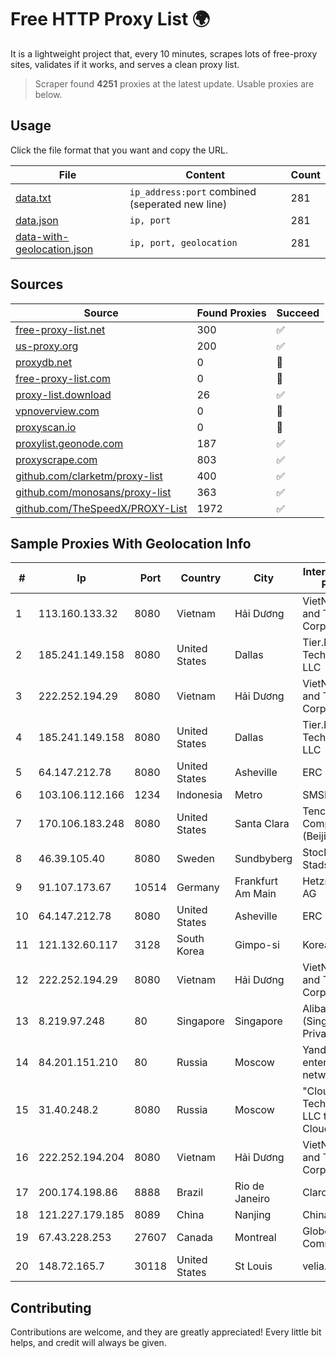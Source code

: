 
# Free HTTP Proxy List 🌍

It is a lightweight project that, every 10 minutes, scrapes lots of free-proxy sites, validates if it works, and serves a clean proxy list.


> Scraper found **4251** proxies at the latest update. Usable proxies are below.

## Usage

Click the file format that you want and copy the URL.


|File|Content|Count|
|----|-------|-----|
|[data.txt](https://raw.githubusercontent.com/themiralay/Proxy-List-World/master/data.txt)|`ip_address:port` combined (seperated new line)|281|
|[data.json](https://raw.githubusercontent.com/themiralay/Proxy-List-World/master/data.json)|`ip, port`|281|
|[data-with-geolocation.json](https://raw.githubusercontent.com/themiralay/Proxy-List-World/master/data-with-geolocation.json)|`ip, port, geolocation`|281|

## Sources

|Source|Found Proxies|Succeed|
|------|-------------|-------|
|[free-proxy-list.net](https://free-proxy-list.net)|300|✅|
|[us-proxy.org](https://www.us-proxy.org)|200|✅|
|[proxydb.net](http://proxydb.net)|0|🚫|
|[free-proxy-list.com](https://free-proxy-list.com/?page=&port=&type%5B%5D=http&type%5B%5D=https&up_time=0&search=Search)|0|🚫|
|[proxy-list.download](https://www.proxy-list.download/HTTP)|26|✅|
|[vpnoverview.com](https://vpnoverview.com/privacy/anonymous-browsing/free-proxy-servers)|0|🚫|
|[proxyscan.io](https://www.proxyscan.io)|0|🚫|
|[proxylist.geonode.com](https://proxylist.geonode.com/api/proxy-list?limit=300&page=1&sort_by=lastChecked&sort_type=desc&protocols=http,https)|187|✅|
|[proxyscrape.com](https://api.proxyscrape.com/v2/?request=displayproxies&protocol=http&timeout=10000&country=all&ssl=all&anonymity=all)|803|✅|
|[github.com/clarketm/proxy-list](https://raw.githubusercontent.com/clarketm/proxy-list/master/proxy-list-raw.txt)|400|✅|
|[github.com/monosans/proxy-list](https://raw.githubusercontent.com/monosans/proxy-list/main/proxies/http.txt)|363|✅|
|[github.com/TheSpeedX/PROXY-List](https://raw.githubusercontent.com/TheSpeedX/PROXY-List/master/http.txt)|1972|✅|


## Sample Proxies With Geolocation Info

|#|Ip|Port|Country|City|Internet Service Provider|
|-|--|----|-------|----|-------------------------|
|1|113.160.133.32|8080|Vietnam|Hải Dương|VietNam Post and Telecom Corporation|
|2|185.241.149.158|8080|United States|Dallas|Tier.Net Technologies LLC|
|3|222.252.194.29|8080|Vietnam|Hải Dương|VietNam Post and Telecom Corporation|
|4|185.241.149.158|8080|United States|Dallas|Tier.Net Technologies LLC|
|5|64.147.212.78|8080|United States|Asheville|ERC Broadband|
|6|103.106.112.166|1234|Indonesia|Metro|SMSNET|
|7|170.106.183.248|8080|United States|Santa Clara|Tencent Cloud Computing (Beijing) Co|
|8|46.39.105.40|8080|Sweden|Sundbyberg|Stockholms Stadsnat AB|
|9|91.107.173.67|10514|Germany|Frankfurt Am Main|Hetzner Online AG|
|10|64.147.212.78|8080|United States|Asheville|ERC Broadband|
|11|121.132.60.117|3128|South Korea|Gimpo-si|Korea Telecom|
|12|222.252.194.29|8080|Vietnam|Hải Dương|VietNam Post and Telecom Corporation|
|13|8.219.97.248|80|Singapore|Singapore|Alibaba Cloud (Singapore) Private Limited|
|14|84.201.151.210|80|Russia|Moscow|Yandex enterprise network|
|15|31.40.248.2|8080|Russia|Moscow|"Cloud Technologies" LLC trading as Cloud.ru|
|16|222.252.194.204|8080|Vietnam|Hải Dương|VietNam Post and Telecom Corporation|
|17|200.174.198.86|8888|Brazil|Rio de Janeiro|Claro S.A|
|18|121.227.179.185|8089|China|Nanjing|China Telecom|
|19|67.43.228.253|27607|Canada|Montreal|GloboTech Communications|
|20|148.72.165.7|30118|United States|St Louis|velia.net|



## Contributing

Contributions are welcome, and they are greatly appreciated! Every
little bit helps, and credit will always be given.


